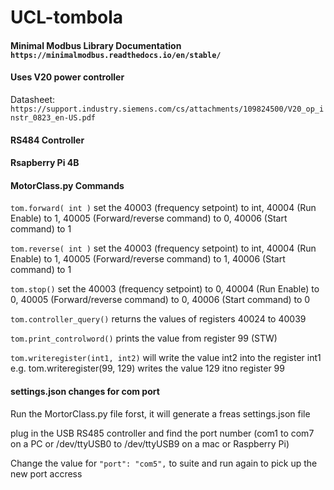 # UCL-tombola

#### Minimal Modbus Library Documentation `https://minimalmodbus.readthedocs.io/en/stable/`

#### Uses V20 power controller
Datasheet: ` https://support.industry.siemens.com/cs/attachments/109824500/V20_op_instr_0823_en-US.pdf`
 
 
#### RS484 Controller

#### Rsapberry Pi 4B




#### MotorClass.py Commands

`tom.forward( int )`		set the 40003 (frequency setpoint) to int, 40004 (Run Enable) to 1, 40005 (Forward/reverse command) to 0, 40006 (Start command) to 1

`tom.reverse( int )`		set the 40003 (frequency setpoint) to int, 40004 (Run Enable) to 1, 40005 (Forward/reverse command) to 1, 40006 (Start command) to 1

`tom.stop()` 				set the 40003 (frequency setpoint) to 0, 40004 (Run Enable) to 0, 40005 (Forward/reverse command) to 0, 40006 (Start command) to 0

`tom.controller_query()` 	returns the values of registers 40024 to 40039

`tom.print_controlword()`	prints the value from register 99 (STW)

`tom.writeregister(int1, int2)`		will write the value int2 into the register int1	e.g. tom.writeregister(99, 129) writes the value 129 itno register 99


#### settings.json changes for com port

Run the MortorClass.py file forst, it will generate a freas settings.json file

plug in the USB RS485 controller and find the port number (com1 to com7 on a PC or /dev/ttyUSB0 to /dev/ttyUSB9 on a mac or Raspberry Pi)  
 
Change the value for `"port": "com5",`  to suite and run again to pick up the new port accress

